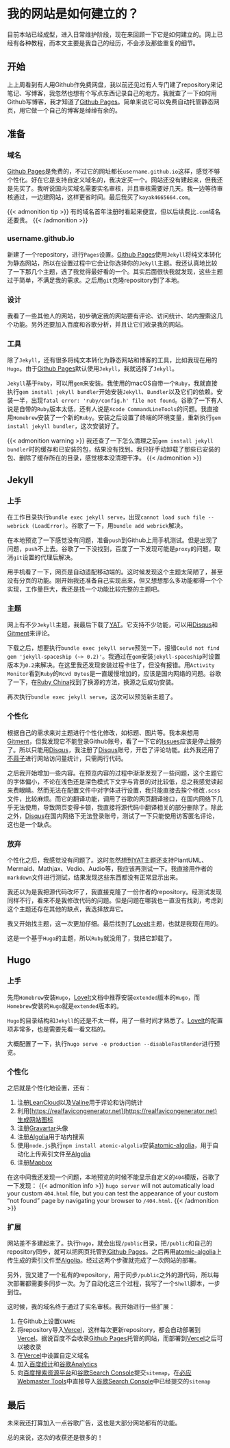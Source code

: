 # 我的网站是如何建立的？


目前本站已经成型，进入日常维护阶段，现在来回顾一下它是如何建立的。网上已经有各种教程，而本文主要是我自己的经历，不会涉及那些重复的细节。
<!--more-->

## 开始
上上周看到有人用Github作免费网盘，我以前还见过有人专门建了repository来记笔记、写博客，我忽然也想有个写点东西记录自己的地方。我就查了一下如何用Github写博客，我才知道了[Github Pages](https://pages.github.com)。简单来说它可以免费自动托管静态网页，用它做一个自己的博客是绰绰有余的。

## 准备
### 域名
[Github Pages](https://pages.github.com)是免费的，不过它的网址都长`username.github.io`这样，感觉不够个性化。好在它是支持自定义域名的，我决定买一个。网站还没有建起来，但我还是先买了。我听说国内买域名需要实名审核，并且审核需要好几天。我一边等待审核通过，一边建网站，这样更省时间。最后我买了`kayak4665664.com`。

{{< admonition tip >}}
有的域名首年注册时看起来便宜，但以后续费比`.com`域名还要贵。
{{< /admonition >}}

### username.github.io
新建了一个repository，进行`Pages`设置。[Github Pages](https://pages.github.com)使用`Jekyll`将纯文本转化为静态网站，所以在设置过程中它会让你选择你的`Jekyll`主题。我还认真地比较了一下那几个主题，选了我觉得最好看的一个。其实后面很快我就发现，这些主题过于简单，不满足我的需求。之后用`git`克隆repository到了本地。

### 设计
我看了一些其他人的网站，初步确定我的网站要有评论、访问统计、站内搜索这几个功能。另外还要加入百度和谷歌分析，并且让它们收录我的网站。

### 工具
除了`Jekyll`，还有很多将纯文本转化为静态网站和博客的工具，比如我现在用的`Hugo`。由于[Github Pages](https://pages.github.com)默认使用`Jekyll`，我就选择了`Jekyll`。

`Jekyll`基于`Ruby`，可以用`gem`来安装。我使用的macOS自带一个`Ruby`，我就直接执行`gem install jekyll bundler`开始安装`Jekyll`、`Bundler`以及它们的依赖。安装一半，出现`fatal error: 'ruby/config.h' file not found`。谷歌了一下有人说是自带的`Ruby`版本太低，还有人说是`Xcode CommandLineTools`的问题。我直接用`Homebrew`安装了一个新的`Ruby`。安装之后设置了终端的环境变量，重新执行`gem install jekyll bundler`，这次安装好了。

{{< admonition warning >}}
我还查了一下怎么清理之前`gem install jekyll bundler`时的缓存和已安装的包，结果没有找到。我只好手动卸载了那些已安装的包、删除了缓存所在的目录，感觉根本没清理干净。
{{< /admonition >}}

## Jekyll
### 上手
在工作目录执行`bundle exec jekyll serve`，出现`cannot load such file -- webrick (LoadError)`。谷歌了一下，用`bundle add webrick`解决。

在本地预览了一下感觉没有问题，准备`push`到Github上用手机测试。但是出现了问题，`push`不上去。谷歌了一下没找到，百度了一下发现可能是`proxy`的问题，取消`git`设置的代理后解决。

用手机看了一下，网页是自动适配移动端的。这时候发现这个主题太简陋了，甚至没有分页的功能。刚开始我还准备自己实现出来，但又想想那么多功能都得一个个实现，工作量巨大，我还是找一个功能比较完整的主题吧。

### 主题
网上有不少`Jekyll`主题，我最后下载了[YAT](https://github.com/jeffreytse/jekyll-theme-yat)。它支持不少功能，可以用[Disqus](Disqus.com)和[Gitment](https://github.com/imsun/gitment)来评论。

下载之后，想要执行`bundle exec jekyll serve`预览一下，报错`Could not find gem 'jekyll-spaceship (~> 0.2)'`。我通过在`gem`安装`jekyll-spaceship`时设置版本为`0.2`来解决。在这里我还发现安装过程卡住了，但没有报错。用`Activity Monitor`看到`Ruby`的`Rcvd Bytes`是一直缓慢增加的，应该是国内网络的问题。谷歌了一下，在[Ruby China](https://gems.ruby-china.com)找到了换源的方法，换源之后成功安装。

再次执行`bundle exec jekyll serve`，这次可以预览新主题了。

### 个性化
根据自己的需求来对主题进行个性化修改，如标题、图片等。我本来想用[Gitment](https://github.com/imsun/gitment)，但我发现它不能登录Github账号，看了一下它的[Issues](https://github.com/imsun/gitment/issues)应该是停止服务了。所以只能用[Disqus](Disqus.com)，我注册了[Disqus](Disqus.com)账号，开启了评论功能。此外我还用了[不蒜子](http://busuanzi.ibruce.info)进行网站访问量统计，只需两行代码。

之后我开始增加一些内容。在预览内容的过程中渐渐发现了一些问题，这个主题它的字体偏小，不论在浅色还是深色模式下文字与背景的对比较低，总之我感觉读起来费眼睛。然而无法在配置文件中对字体进行设置，我只能直接去挨个修改`.scss`文件，比较麻烦。而它的翻译功能，调用了谷歌的网页翻译接口，在国内网络下几乎无法使用，导致网页变得卡顿，我直接将源代码中翻译相关的部分删除了。除此之外，[Disqus](Disqus.com)在国内网络下无法登录账号，测试了一下只能使用访客匿名评论，这也是一个缺点。

### 放弃
个性化之后，我感觉没有问题了。这时忽然想到[YAT](https://github.com/jeffreytse/jekyll-theme-yat)主题还支持PlantUML、Mermaid、Mathjax、Vedio、Audio等，我应该再测试一下。我直接用作者的`markdown`文件进行测试，结果发现这些东西都没有正常显示出来。

我还以为是我把源代码改坏了，我直接克隆了一份作者的repository。经测试发现同样不行，看来不是我修改代码的问题。但是问题在哪我也一直没有找到，考虑到这个主题还存在其他的缺点，我选择放弃它。

我又开始找主题，这一次更加仔细。最后找到了[LoveIt](https://github.com/dillonzq/LoveIt)主题，也就是我现在用的。

这是一个基于`Hugo`的主题，所以`Ruby`就没用了，我把它卸载了。

## Hugo
### 上手
先用`Homebrew`安装`Hugo`，[LoveIt](https://github.com/dillonzq/LoveIt)文档中推荐安装`extended`版本的`Hugo`，而`Homebrew`安装的`Hugo`就是`extended`版本的。

`Hugo`的目录结构和`Jekyll`的还是不太一样，用了一些时间才熟悉了。[LoveIt](https://github.com/dillonzq/LoveIt)的配置项非常多，也是需要先看一看文档的。

大概配置了一下，执行`hugo serve -e production --disableFastRender`进行预览。

### 个性化
之后就是个性化地设置，还有：
1. 注册[LeanCloud](https://www.leancloud.cn)以及[Valine](https://valine.js.org)用于评论和访问统计
2. 利用[https://realfavicongenerator.net](https://realfavicongenerator.net)生成网站图标
3. 注册[Gravartar](http://Gravatar.com)头像
4. 注册[Algolia](https://www.algolia.com)用于站内搜索
5. 使用`node.js`执行`npm install atomic-algolia`安装[atomic-algolia](https://github.com/chrisdmacrae/atomic-algolia)，用于自动化上传索引文件至[Algolia](https://www.algolia.com)
6. 注册[Mapbox](https://www.mapbox.com)

在这中间我还发现一个问题，本地预览的时候不能显示自定义的`404`模版，谷歌了一下发现：
{{< admonition info >}}
`hugo server` will not automatically load your custom `404.html` file, but you can test the appearance of your custom “not found” page by navigating your browser to `/404.html`.
{{< /admonition >}}

### 扩展
网站差不多建起来了。执行`hugo`，就会出现`/public`目录，把`/public`和自己的repository同步，就可以把网页托管到[Github Pages](https://pages.github.com)。之后再用[atomic-algolia](https://github.com/chrisdmacrae/atomic-algolia)上传生成的索引文件至[Algolia](https://www.algolia.com)。经过这两个步骤就完成了一次网站的部署。

另外，我又建了一个私有的repository，用于同步`/public`之外的源代码，所以每次部署都需要多同步一次。为了自动化这三个过程，我写了一个`Shell`脚本，一步到位。

这时候，我的域名终于通过了实名审核。我开始进行一些扩展：
1. 在Github上设置`CNAME`
2. 将repository导入[Vercel](https://vercel.com/)，这样每次更新repository，都会自动部署到[Vercel](https://vercel.com/)。据说百度不会收录[Github Pages](https://pages.github.com)托管的网站，而部署到[Vercel](https://vercel.com/)之后可以被收录
3. 在[Vercel](https://vercel.com/)中设置自定义域名
4. 加入[百度统计](https://tongji.baidu.com/)和[谷歌Analytics](https://analytics.google.com/)
5. 向[百度搜索资源平台](https://ziyuan.baidu.com/)和[谷歌Search Console](https://search.google.com)提交`sitemap`，在[必应Webmaster Tools](https://www.bing.com/webmasters/)中直接导入[谷歌Search Console](https://search.google.com)中已经提交的`sitemap`

## 最后
未来我还打算加入一点谷歌广告，这也是大部分网站都有的功能。

总的来说，这次的收获还是很多的！
